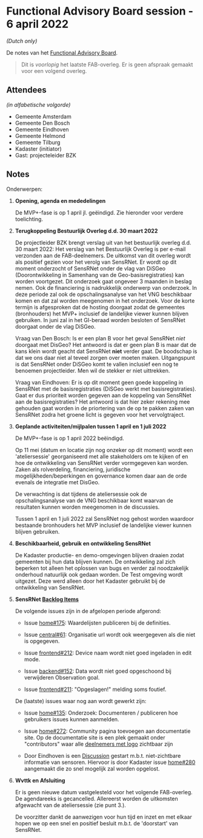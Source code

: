 # Functional Advisory Board session - 6 april 2022

_(Dutch only)_

De notes van het [Functional Advisory Board](../FAB.md).

> Dit is *voorlopig* het laatste FAB-overleg. Er is geen afspraak gemaakt voor een volgend overleg.

## Attendees

_(in alfabetische volgorde)_

- Gemeente Amsterdam
- Gemeente Den Bosch
- Gemeente Eindhoven
- Gemeente Helmond
- Gemeente Tilburg
- Kadaster (initiator)
- Gast: projecteleider BZK

## Notes

Onderwerpen:

1. **Opening, agenda en mededelingen**
   
     De MVP+-fase is op 1 april jl. geëindigd. Zie hieronder voor verdere toelichting.
     
2. **Terugkoppeling Bestuurlijk Overleg d.d. 30 maart 2022**
     
     De projectleider BZK brengt verslag uit van het bestuurlijk overleg d.d. 30 maart 2022:
     Het verslag van het Bestuurlijk Overleg is per e-mail verzonden aan de FAB-deelnemers.
     De uitkomst van dit overleg wordt als positief gezien voor het verolg van SensRNet.
     Er wordt op dit moment onderzocht of SensRNet onder de vlag van DiSGeo (Doorontwikkeling in Samenhang van de Geo-basisregistraties) kan worden voortgezet.
     Dit onderzoek gaat ongeveer 3 maanden in beslag nemen.
     Ook de financiering is nadrukkelijk onderwerp van onderzoek.
     In deze periode zal ook de opschalingsanalyse van het VNG beschikbaar komen en dat zal worden meegenomen in het onderzoek.
     Voor de korte termijn is afgesproken dat de hosting doorgaat zodat de gemeentes (bronhouders) het MVP+ inclusief de landelijke viewer kunnen blijven gebruiken.
     In juni zal in het GI-beraad worden besloten of SensRNet doorgaat onder de vlag DiSGeo.
     
     Vraag van Den Bosch: Is er een plan B voor het geval SensRNet _niet_ doorgaat met DisGeo?
     Het antwoord is dat er geen plan B is maar dat de kans klein wordt geacht dat SensRNet **niet** verder gaat.
     De boodschap is dat we ons daar niet al teveel zorgen over moeten maken.
     Uitgangspunt is dat SensRNet onder DiSGeo komt te vallen inclusief een nog te benoemen projectleider.
     Men wil de stekker er niet uittrekken.
     
     Vraag van Eindhoven: Er is op dit moment geen goede koppeling in SensRNet met de basisregistraties (DiSGeo werkt met basisregistraties). Gaat er dus prioriteit worden gegeven aan de koppeling van SensRNet aan de basisregistraties?
     Het antwoord is dat hier zeker rekening mee gehouden gaat worden in de priortering van de op te pakken zaken van SensRNet zodra het groene licht is gegeven voor het vervolgtraject.
     
     
3. **Geplande activiteiten/mijlpalen tussen 1 april en 1 juli 2022**
     
     De MVP+-fase is op 1 april 2022 beëindigd.
     
     Op 11 mei (datum en locatie zijn nog onzeker op dit moment) wordt een 'ateliersessie' georganiseerd met alle stakeholders om te kijken of en hoe de ontwikkeling van SensRNet verder vormgegeven kan worden.
     Zaken als rolverdeling, financiering, juridische mogelijkheden/beperkingen en governance komen daar aan de orde evenals de integratie met DisGeo.
     
     De verwachting is dat tijdens de ateliersessie ook de opschalingsanalyse van de VNG beschikbaar komt waarvan de resultaten kunnen worden meegenomen in de discussies.
     
     Tussen 1 april en 1 juli 2022 zal SensRNet nog gehost worden waardoor bestaande bronhouders het MVP inclusief de landelijke viewer kunnen blijven gebruiken.
     
4. **Beschikbaarheid, gebruik en ontwikkeling SensRNet**
     
     De Kadaster productie- en demo-omgevingen blijven draaien zodat gemeenten bij hun data blijven kunnen.
     De ontwikkeling zal zich beperken tot alleen het oplossen van bugs en verder zal noodzakelijk onderhoud natuurlijk ook gedaan worden.
     De Test omgeving wordt uitgezet.
     Deze werd alleen door het Kadaster gebruikt bij de ontwikkeling van SensRNet.
     
     
5. **SensRNet [Backlog Items](https://github.com/orgs/kadaster-labs/projects/1)**
     
     De volgende issues zijn in de afgelopen periode afgerond:
     
     - Issue [home#175](https://github.com/kadaster-labs/sensrnet-home/issues/175): Waardelijsten publiceren bij de definities.
     
     - Issue [central#61](https://github.com/kadaster-labs/sensrnet-central-viewer/issues/61): Organisatie url wordt ook weergegeven als die niet is opgegeven.
     
     - Issue [frontend#212](https://github.com/kadaster-labs/sensrnet-registry-frontend/issues/212): Device naam wordt niet goed ingeladen in edit mode.
     
     - Issue [backend#152](https://github.com/kadaster-labs/sensrnet-registry-backend/issues/152): Data wordt niet goed opgeschoond bij verwijderen Observation goal.
     
     - Issue [frontend#211](https://github.com/kadaster-labs/sensrnet-registry-frontend/issues/211): "Opgeslagen!" melding soms foutief.
     
     De (laatste) issues waar nog aan wordt gewerkt zijn:
     
     - Issue [home#135](https://github.com/kadaster-labs/sensrnet-home/issues/135): Onderzoek: Documenteren / publiceren hoe gebruikers issues kunnen aanmelden.
     
     - Issue [home#272](https://github.com/kadaster-labs/sensrnet-home/issues/272): Community pagina toevoegen aan documentatie site.
       Op de documentatie site is een plek gemaakt onder "contributors" waar alle [deelnemers met logo](https://kadaster-labs.github.io/sensrnet-home/Contributors/) zichtbaar zijn
     
     - Door Eindhoven is een [Discussion](https://github.com/kadaster-labs/sensrnet-home/discussions/278) gestart m.b.t. niet-zichtbare informatie van sensoren.
       Hiervoor is door Kadaster issue [home#280](https://github.com/kadaster-labs/sensrnet-home/issues/280) aangemaakt die zo snel mogelijk zal worden opgelost.
     

6. **Wvttk en Afsluiting**

     Er is geen nieuwe datum vastgelesteld voor het volgende FAB-overleg.
     De agendareeks is gecancelled.
     Allereerst worden de uitkomsten afgewacht van de ateliersessie (zie punt 3.).
     
     De voorzitter dankt de aanwezigen voor hun tijd en inzet en met elkaar hopen we op een snel en positief besluit m.b.t. de 'doorstart' van SensRNet.
